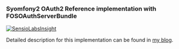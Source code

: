 ### Syomfony2 OAuth2 Reference implementation with FOSOAuthServerBundle

[![SensioLabsInsight](https://insight.sensiolabs.com/projects/ad2862b5-008c-4a4e-a594-78adbabcf460/big.png)](https://insight.sensiolabs.com/projects/ad2862b5-008c-4a4e-a594-78adbabcf460)

Detailed description for this implementation can be found in [my blog](http://blog.tankist.de/).
